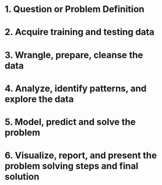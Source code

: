 # 1. Question or Problem Definition

# 2. Acquire training and testing data

# 3. Wrangle, prepare, cleanse the data

# 4. Analyze, identify patterns, and explore the data

# 5. Model, predict and solve the problem

# 6. Visualize, report, and present the problem solving steps and final solution
